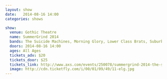 ```yaml
---
layout: show
date:   2014-08-16 14:00
categories: shows

show:
  venue: Gothic Theatre
  name: SummerGrind 2014
  bands: The Suicide Machines, Morning Glory, Lower Class Brats, Suburban Legends, The Atom Age, The Potato Pirates, Allout Helter, PEARS, Synthetic Elements, Reno Divorce, The Dendrites, MF Ruckus,The Photo Atlas, Truckasaurus, The Repercussions, Plan B Rejects, The Brixton Guns, Kult of Skaro, The Nasty Bunch of Bitches, Straight Outta Luck, The Rotten Blue Menace, Strafgod, The Rockin' Rascals, The Kaotix, Spatgasm
  doors: 2014-08-16 14:00
  ages: All Ages
  tickets_adv: $20
  tickets_door: $25
  tickets_link: http://www.axs.com/events/250078/summergrind-2014-the-suicide-machines-morning-glory-lower-class-brats-tickets?skin=gothictheatre
  image: http://cdn.ticketfly.com/i/00/01/09/49/11-elg.jpg
---
```

